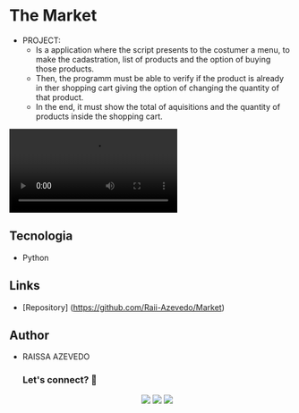 # The Market
- PROJECT:
    - Is a application where the script presents to the costumer a menu, to make the cadastration, list of products and the option of buying those products.
    - Then, the programm must be able to verify if the product is already in ther shopping cart giving the option of changing the quantity of that product.
    - In the end, it must show the total of aquisitions and the quantity of products inside the shopping cart.

![Market](https://github.com/Raii-Azevedo/Market/blob/main/GERAL.mp4)


## Tecnologia

 - Python
 
## Links
 
  - [Repository] (https://github.com/Raii-Azevedo/Market)

## Author
- RAISSA AZEVEDO
 
  ### Let's connect? 🤝
  <div>
    <p align="center">
      <a href="https://www.linkedin.com/in/raissa-azevedo-555893120/"><img src="https://img.shields.io/badge/-LinkedIn-0077B5?style=flat&logo=Linkedin&logoColor=white"/></a>
      <a href="https://twitter.com/Raiissa_Azevedo"><img src="https://img.shields.io/badge/-Twitter-%231DA1F2?style=flat&logo=twitter&logoColor=white"/></a>
      <a href="https://www.instagram.com/raiissa.azevedo/"><img src="https://img.shields.io/badge/-Instagram-E4405F?style=flat&logo=instagram&logoColor=white"/></a>
  </p> </div></div>
</div>

